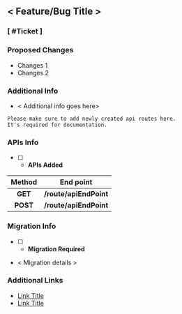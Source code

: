 ## < Feature/Bug Title >

### [ #Ticket ]

### Proposed Changes

- Changes 1
- Changes 2

### Additional Info

- < Additional info goes here>

```
Please make sure to add newly created api routes here.
It's required for documentation.
```

### APIs Info

- [ ] - **APIs Added**

|  Method  |       End point        |
| :------: | :--------------------: |
| **GET**  | **/route/apiEndPoint** |
| **POST** | **/route/apiEndPoint** |

### Migration Info

- [ ] - **Migration Required**

- < Migration details >

### Additional Links

- [Link Title](http://yourlinkurl.com/)
- [Link Title](http://yourlinkurl.com/)

